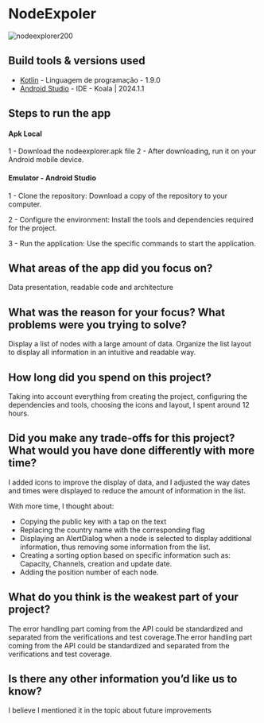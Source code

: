 # NodeExpoler
![nodeexplorer200](https://github.com/user-attachments/assets/389bcbcb-a224-48c7-b83c-49e0f3d21f2c)
## Build tools & versions used
- [Kotlin] - Linguagem de programação - 1.9.0
- [Android Studio] - IDE -  Koala | 2024.1.1

## Steps to run the app

#### Apk Local
1 - Download the nodeexplorer.apk file
2 - After downloading, run it on your Android mobile device.

#### Emulator - Android Studio
1 - Clone the repository: Download a copy of the repository to your computer.

2 - Configure the environment: Install the tools and dependencies required for the project.

3 - Run the application: Use the specific commands to start the application.

## What areas of the app did you focus on?
Data presentation, readable code and architecture

## What was the reason for your focus? What problems were you trying to solve?
Display a list of nodes with a large amount of data.
Organize the list layout to display all information in an intuitive and readable way.

## How long did you spend on this project?
Taking into account everything from creating the project, configuring the dependencies and tools, choosing the icons and layout, I spent around 12 hours.

## Did you make any trade-offs for this project? What would you have done differently with more time?
I added icons to improve the display of data, and I adjusted the way dates and times were displayed to reduce the amount of information in the list.

With more time, I thought about:
- Copying the public key with a tap on the text
- Replacing the country name with the corresponding flag
- Displaying an AlertDialog when a node is selected to display additional information, thus removing some information from the list.
- Creating a sorting option based on specific information such as: Capacity, Channels, creation and update date.
- Adding the position number of each node.

## What do you think is the weakest part of your project?
The error handling part coming from the API could be standardized and separated from the verifications and test coverage.The error handling part coming from the API could be standardized and separated from the verifications and test coverage.

## Is there any other information you’d like us to know?
I believe I mentioned it in the topic about future improvements



[//]: # (These are reference links used in the body of this note and get stripped out when the markdown processor does its job. There is no need to format nicely because it shouldn't be seen. Thanks SO - http://stackoverflow.com/questions/4823468/store-comments-in-markdown-syntax)

   [Kotlin]: <https://kotlinlang.org/>
   [Android Studio]: <https://developer.android.com/studio?gad_source=1&gclid=EAIaIQobChMI2874iZnrhQMVrjKtBh1EDw37EAAYASAAEgJ7mPD_BwE&gclsrc=aw.ds&hl=pt-br>
